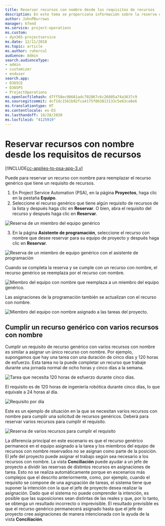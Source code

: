 ```yaml
---
title: Reservar recursos con nombre desde los requisitos de recursos
description: En este tema se proporciona información sobre la reserva de recursos con nombre para un requisito de recurso genérico.
author: JohnPBurrows
manager: kfend
ms.service: project-operations
ms.custom:
- dyn365-projectservice
ms.date: 12/11/2018
ms.topic: article
ms.author: ruhercul
audience: Admin
search.audienceType:
- admin
- customizer
- enduser
search.app:
- D365CE
- D365PS
- ProjectOperations
ms.openlocfilehash: d7ff58ec08661adc702867c6c26805a74a3637c9
ms.sourcegitcommit: 4cf1dc1561b92fca4175f0b3813133c5e63ce8e6
ms.translationtype: HT
ms.contentlocale: es-ES
ms.lasthandoff: 10/28/2020
ms.locfileid: "4125919"
---
```

# <a name="book-named-resources-from-resource-requirements"></a>Reservar recursos con nombre desde los requisitos de recursos

[!INCLUDE[cc-applies-to-psa-app-3.x](../includes/cc-applies-to-psa-app-3x.md)]

Puede para reservar un recurso con nombre para reemplazar el recurso genérico que tiene un requisito de recursos.

1. En Project Service Automation (PSA), en la página **Proyectos**, haga clic en la pestaña **Equipo**.
2. Seleccione el recurso genérico que tiene algún requisito de recursos de la lista y después haga clic en **Reservar**. O bien, abra el requisito del recurso y después haga clic en **Reservar**.


![Reserva de un miembro del equipo genérico](media/RM-how-to-14.png)


3. En la página **Asistente de programación**, seleccione el recurso con nombre que desee reservar para su equipo de proyecto y después haga clic en **Reservar**.

![Reserva de un miembro de equipo genérico con el asistente de programación](media/RM-how-to-15.png)

Cuando se completa la reserva y se cumple con un recurso con nombre, el recurso genérico se reemplaza por el recurso con nombre.

![Miembro del equipo con nombre que reemplaza a un miembro del equipo genérico.](media/RM-how-to-16.png)

Las asignaciones de la programación también se actualizan con el recurso con nombre.

![Miembro del equipo con nombre asignado a las tareas del proyecto.](media/RM-how-to-17.png)

## <a name="fulfill-a-generic-resource-with-multiple-named-resources"></a>Cumplir un recurso genérico con varios recursos con nombre
Cumplir un requisito de recurso genérico con varios recursos con nombre es similar a asignar un único recurso con nombre. Por ejemplo, supongamos que hay una tarea con una duración de cinco días y 120 horas de esfuerzo. Esta tarea no la puede completar un recurso que trabaje durante una jornada normal de ocho horas y cinco días a la semana. 

![Tarea que necesita 120 horas de esfuerzo durante cinco días.](media/RM-how-to-21.png)

El requisito es de 120 horas de ingeniería robótica durante cinco días, lo que equivale a 24 horas al día.

![Requisito por día](media/RM-how-to-22.png)

Este es un ejemplo de situación en la que se necesitan varios recursos con nombre para cumplir una solicitud de recursos genéricos. Deberá para reservar varios recursos para cumplir el requisito.

![Reserva de varios recursos para cumplir el requisito](media/RM-how-to-23.png)

La diferencia principal en este escenario es que el recurso genérico permanece en el equipo asignado a la tarea y los miembros del equipo de recursos con nombre reservados no se asignan como parte de la posición. El jefe del proyecto puede asignar el trabajo según sea necesario a los recursos con nombre. La vista **Conciliación** puede ayudar a un jefe de proyecto a dividir las reservas de distintos recursos en asignaciones de tarea. Esto no se realiza automáticamente porque en escenarios más complejos que el descrito anteriormente, como, por ejemplo, cuando el requisito se compone de una agrupación de tareas, el sistema tiene que suponer la intención con la que el jefe de proyecto desea realizar la asignación. Dado que el sistema no puede comprender la intención, es posible que las suposiciones sean distintas de las reales y que, por lo tanto, se obtenga un resultado incorrecto o imprevisible. El resultado previsible es que el recurso genérico permanecerá asignado hasta que el jefe de proyecto cree asignaciones de manera intencionada con la ayuda de la vista **Conciliación**.


